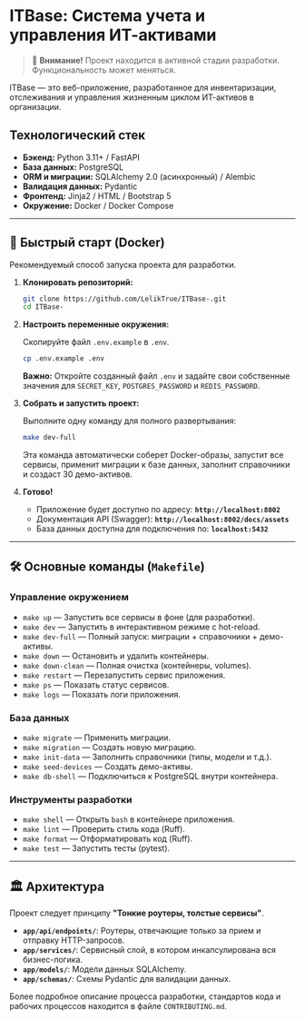 # ITBase: Система учета и управления ИТ-активами

> 🚧 **Внимание!** Проект находится в активной стадии разработки. Функциональность может меняться.

ITBase — это веб-приложение, разработанное для инвентаризации, отслеживания и управления жизненным циклом ИТ-активов в организации.

## Технологический стек

-   **Бэкенд:** Python 3.11+ / FastAPI
-   **База данных:** PostgreSQL
-   **ORM и миграции:** SQLAlchemy 2.0 (асинхронный) / Alembic
-   **Валидация данных:** Pydantic
-   **Фронтенд:** Jinja2 / HTML / Bootstrap 5
-   **Окружение:** Docker / Docker Compose

---

## 🚀 Быстрый старт (Docker)

Рекомендуемый способ запуска проекта для разработки.

1.  **Клонировать репозиторий:**

    ```bash
    git clone https://github.com/LelikTrue/ITBase-.git
    cd ITBase-
    ```

2.  **Настроить переменные окружения:**

    Скопируйте файл `.env.example` в `.env`.
    ```bash
    cp .env.example .env
    ```
    **Важно:** Откройте созданный файл `.env` и задайте свои собственные значения для `SECRET_KEY`, `POSTGRES_PASSWORD` и `REDIS_PASSWORD`.

3.  **Собрать и запустить проект:**

    Выполните одну команду для полного развертывания:
    ```bash
    make dev-full
    ```
    Эта команда автоматически соберет Docker-образы, запустит все сервисы, применит миграции к базе данных, заполнит справочники и создаст 30 демо-активов.

4.  **Готово!**

    -   Приложение будет доступно по адресу: **`http://localhost:8002`**
    -   Документация API (Swagger): **`http://localhost:8002/docs/assets`**
    -   База данных доступна для подключения по: **`localhost:5432`**

---

## 🛠️ Основные команды (`Makefile`)

### Управление окружением
- `make up` — Запустить все сервисы в фоне (для разработки).
- `make dev` — Запустить в интерактивном режиме с hot-reload.
- `make dev-full` — Полный запуск: миграции + справочники + демо-активы.
- `make down` — Остановить и удалить контейнеры.
- `make down-clean` — Полная очистка (контейнеры, volumes).
- `make restart` — Перезапустить сервис приложения.
- `make ps` — Показать статус сервисов.
- `make logs` — Показать логи приложения.

### База данных
- `make migrate` — Применить миграции.
- `make migration` — Создать новую миграцию.
- `make init-data` — Заполнить справочники (типы, модели и т.д.).
- `make seed-devices` — Создать демо-активы.
- `make db-shell` — Подключиться к PostgreSQL внутри контейнера.

### Инструменты разработки
- `make shell` — Открыть `bash` в контейнере приложения.
- `make lint` — Проверить стиль кода (Ruff).
- `make format` — Отформатировать код (Ruff).
- `make test` — Запустить тесты (pytest).

---

## 🏛️ Архитектура

Проект следует принципу **"Тонкие роутеры, толстые сервисы"**.

-   **`app/api/endpoints/`**: Роутеры, отвечающие только за прием и отправку HTTP-запросов.
-   **`app/services/`**: Сервисный слой, в котором инкапсулирована вся бизнес-логика.
-   **`app/models/`**: Модели данных SQLAlchemy.
-   **`app/schemas/`**: Схемы Pydantic для валидации данных.

Более подробное описание процесса разработки, стандартов кода и рабочих процессов находится в файле `CONTRIBUTING.md`.